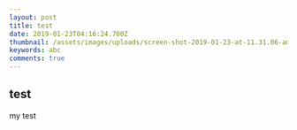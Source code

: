 ```yaml
---
layout: post
title: test
date: 2019-01-23T04:16:24.700Z
thumbnail: /assets/images/uploads/screen-shot-2019-01-23-at-11.31.06-am.png
keywords: abc
comments: true
---
```

## test

my test
